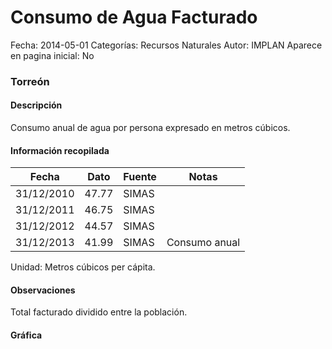 Consumo de Agua Facturado
=====

Fecha: 2014-05-01
Categorías: Recursos Naturales
Autor: IMPLAN
Aparece en pagina inicial: No

### Torreón

#### Descripción

Consumo anual de agua por persona expresado en metros cúbicos.

<!-- break -->

#### Información recopilada

<table class="table table-hover table-bordered matriz">
  <thead>
    <tr><th>Fecha</th><th>Dato</th><th>Fuente</th><th>Notas</th></tr>
  </thead>
  <tbody>
    <tr><td class="centrado">31/12/2010</td><td class="derecha">47.77</td><td>SIMAS</td><td></td></tr>
    <tr><td class="centrado">31/12/2011</td><td class="derecha">46.75</td><td>SIMAS</td><td></td></tr>
    <tr><td class="centrado">31/12/2012</td><td class="derecha">44.57</td><td>SIMAS</td><td></td></tr>
    <tr><td class="centrado">31/12/2013</td><td class="derecha">41.99</td><td>SIMAS</td><td>Consumo anual</td></tr>
  </tbody>
</table>

Unidad: Metros cúbicos per cápita.

#### Observaciones

Total facturado dividido entre la población.

#### Gráfica

<div id="Morrisdvtppyhk" class="grafica"></div>
  <script>
  new Morris.Line({
    element: 'Morrisdvtppyhk',
    data: [
      { fecha: '2010-12-31', dato: 47.7700 },
      { fecha: '2011-12-31', dato: 46.7500 },
      { fecha: '2012-12-31', dato: 44.5700 },
      { fecha: '2013-12-31', dato: 41.9900 }
    ],
    xkey: 'fecha',
    ykeys: ['dato'],
    labels: ['Dato'],
    lineColors: ['#FF5B02'],
    xLabelFormat: function(d) {
      return d.getDate()+'/'+(d.getMonth()+1)+'/'+d.getFullYear();
    },
    dateFormat: function (ts) {
      var d = new Date(ts);
      return d.getDate() + '/' + (d.getMonth() + 1) + '/' + d.getFullYear();
    }
  });
  </script>
